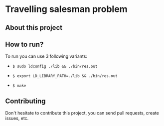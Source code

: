 # Travelling salesman problem

## About this project  

## How to run?

To run you can use 3 following variants:

 - ```console
   $ sudo ldconfig ./lib && ./bin/res.out
   ```
 - ```console
   $ export LD_LIBRARY_PATH=./lib && ./bin/res.out
   ```

 - ```console
   $ make
   ```

## Contributing

 Don't hesitate to contribute this project, you can send pull requests, create issues, etc.
